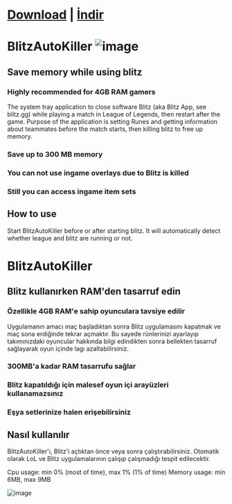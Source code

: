 # [Download](https://github.com/ufukbakan/BlitzAutoKiller/releases/download/1.0.1/BlitzAutoKiller.zip) | [İndir](https://github.com/ufukbakan/BlitzAutoKiller/releases/download/1.0.1/BlitzAutoKiller.zip)
# BlitzAutoKiller ![image](https://user-images.githubusercontent.com/44516872/121327671-522ed400-c91c-11eb-9b20-dfda71b3c267.png)
## Save memory while using blitz
### Highly recommended for 4GB RAM gamers

The system tray application to close software Blitz (aka Blitz App, see blitz.gg) while playing a match in League of Legends, then restart after the game.
Purpose of the application is setting Runes and getting information about teammates before the match starts, then killing blitz to free up memory.

### Save up to 300 MB memory
### You can not use ingame overlays due to Blitz is killed
### Still you can access ingame item sets

## How to use
Start BlitzAutoKiller before or after starting blitz. It will automatically detect whether league and blitz are running or not.

# BlitzAutoKiller
## Blitz kullanırken RAM'den tasarruf edin
### Özellikle 4GB RAM'e sahip oyunculara tavsiye edilir

Uygulamanın amacı maç başladıktan sonra Blitz uygulamasını kapatmak ve maç sona erdiğinde tekrar açmaktır. Bu sayede rünlerinizi ayarlayıp takımınızdaki oyuncular hakkında bilgi edindikten sonra bellekten tasarruf sağlayarak oyun içinde lagı azaltabilirsiniz.

### 300MB'a kadar RAM tasarrufu sağlar
### Blitz kapatıldığı için malesef oyun içi arayüzleri kullanamazsınız
### Eşya setlerinize halen erişebilirsiniz

## Nasıl kullanılır
BlitzAutoKiller'ı, Blitz'i açtıktan önce veya sonra çalıştırabilirsiniz. Otomatik olarak LoL ve Blitz uygulamalarının çalışıp çalışmadığı tespit edilecektir.

Cpu usage: min 0% (most of time), max 1% (1% of time)
Memory usage: min 6MB, max 9MB

![image](https://user-images.githubusercontent.com/44516872/121326940-aa190b00-c91b-11eb-9ce9-5900d2b62e85.png)
